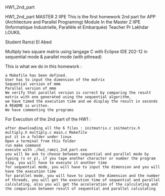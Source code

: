 HW1_2nd_part

HW1_2nd_part MASTER 2 IIPE This is the first homework 2nd part for APP (Architecture and Parallel Programing) Module In the Master 2 IIPE (Informatique Industrielle, Parallèle et Embarquée) Teacher Pr Lakhdar LOUKIL

Student Ramzi El Abed

Multiply two square matrix using langage C with Eclipse IDE 202-12 in sequential mode & parallel mode (with pthread)

This is what we do in this homework :

    a Makefile has been defined.
    User has to input the dimension of the matrix
    Sequential version of mmm
    Parallel version of mmm
    We verify that parallel version is correct by comparing the result matrix with one generated using the sequential algorithm.
    we have timed the execution time and we display the result in seconds
    A README is written.
    We have commenting the programs


For Execution of the 2nd part of the HW1 :

    after downloading all the 6 files : initmatrix.c initmatrix.h multiply.h multiply.c main.c Makefile
    put it in a folder under linux
    Open a terminal from this folder
    run make command
    execute with ./hw1_ramzi_2nd_part.exe
    you will be ask to choose between sequential and parallel mode by typing (s or p), if you tape another character or number the program stop, you will have to execute it another time
    for sequential mode, you will have to input the dimension and you will have the execution time
    for parallel mode, you will have to input the dimension and the number of threads, you will get the execution time of sequential and parallel calculating, also you wil get the acceleration of the calculating and the comparison between result of sequential and parallel calculating
